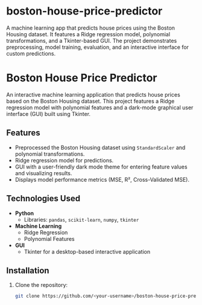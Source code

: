 # boston-house-price-predictor
A machine learning app that predicts house prices using the Boston Housing dataset. It features a Ridge regression model, polynomial transformations, and a Tkinter-based GUI. The project demonstrates preprocessing, model training, evaluation, and an interactive interface for custom predictions.
# Boston House Price Predictor

An interactive machine learning application that predicts house prices based on the Boston Housing dataset. This project features a Ridge regression model with polynomial features and a dark-mode graphical user interface (GUI) built using Tkinter.

## Features
- Preprocessed the Boston Housing dataset using `StandardScaler` and polynomial transformations.
- Ridge regression model for predictions.
- GUI with a user-friendly dark mode theme for entering feature values and visualizing results.
- Displays model performance metrics (MSE, R², Cross-Validated MSE).

## Technologies Used
- **Python**
  - Libraries: `pandas`, `scikit-learn`, `numpy`, `tkinter`
- **Machine Learning**
  - Ridge Regression
  - Polynomial Features
- **GUI**
  - Tkinter for a desktop-based interactive application

## Installation
1. Clone the repository:
   ```bash
   git clone https://github.com/<your-username>/boston-house-price-predictor.git
